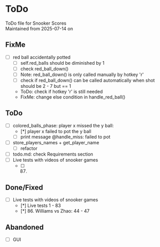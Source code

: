 # ToDo
ToDo file for Snooker Scores\
Maintained from 2025-07-14 on

## FixMe
- [ ] red ball accidentally potted
    - [ ] self.red_balls should be diminished by 1
    - [ ] check red_ball_down()
    - [ ] Note: red_ball_down() is only called manually by hotkey 'r'
    - [ ] check if red_ball_down() can be called automatically when shot should be 2 - 7 but == 1
    - ToDo: check if hotkey 'r' is still needed
    - FixMe: change else condition in handle_red_ball()

## ToDo
- [ ] colored_balls_phase: player x missed the y ball:
    - [*] player x failed to pot the y ball
    - [ ] print message @handle_miss: failed to pot
- [ ] store_players_names + get_player_name
    - [ ] refactor
- [ ] todo.md: check Requirements section
- [ ] Live tests with videos of snooker games
    - [ ] 87. 

## Done/Fixed
- [ ] Live tests with videos of snooker games
    - [*] Live tests 1 - 83
    - [*] 86. Williams vs Zhao: 44 - 47

## Abandoned
- [ ] GUI
